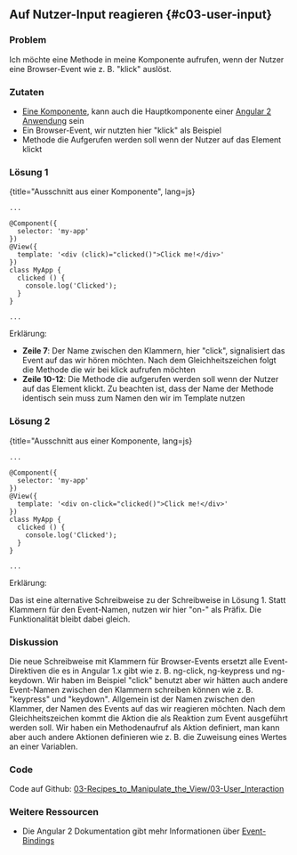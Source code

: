 ## Auf Nutzer-Input reagieren {#c03-user-input}

### Problem

Ich möchte eine Methode in meine Komponente aufrufen, wenn der Nutzer eine Browser-Event wie z. B. "klick" auslöst.

### Zutaten

* [Eine Komponente](#c02-component-definition), kann auch die Hauptkomponente einer [Angular 2 Anwendung](#c02-angular-app) sein
* Ein Browser-Event, wir nutzten hier "klick" als Beispiel
* Methode die Aufgerufen werden soll wenn der Nutzer auf das Element klickt

### Lösung 1

{title="Ausschnitt aus einer Komponente", lang=js}
```
...

@Component({
  selector: 'my-app'
})
@View({
  template: '<div (click)="clicked()">Click me!</div>'
})
class MyApp {
  clicked () {
    console.log('Clicked');
  }
}

...
```

Erklärung:

* __Zeile 7__: Der Name zwischen den Klammern, hier "click", signalisiert das Event auf das wir hören möchten. Nach dem Gleichheitszeichen folgt die Methode die wir bei klick aufrufen möchten
* __Zeile 10-12__: Die Methode die aufgerufen werden soll wenn der Nutzer auf das Element klickt. Zu beachten ist, dass der Name der Methode identisch sein muss zum Namen den wir im Template nutzen

### Lösung 2

{title="Ausschnitt aus einer Komponente, lang=js}
```
...

@Component({
  selector: 'my-app'
})
@View({
  template: '<div on-click="clicked()">Click me!</div>'
})
class MyApp {
  clicked () {
    console.log('Clicked');
  }
}

...
```

Erklärung:

Das ist eine alternative Schreibweise zu der Schreibweise in Lösung 1. Statt Klammern für den Event-Namen, nutzen wir hier "on-" als Präfix. Die Funktionalität bleibt dabei gleich.

### Diskussion

Die neue Schreibweise mit Klammern für Browser-Events ersetzt alle Event-Direktiven die es in Angular 1.x gibt wie z. B. ng-click, ng-keypress und ng-keydown. Wir haben im Beispiel "click" benutzt aber wir hätten auch andere Event-Namen zwischen den Klammern schreiben können wie z. B. "keypress" und "keydown". Allgemein ist der Namen zwischen den Klammer, der Namen des Events auf das wir reagieren möchten. Nach dem Gleichheitszeichen kommt die Aktion die als Reaktion zum Event ausgeführt werden soll. Wir haben ein Methodenaufruf als Aktion definiert, man kann aber auch andere Aktionen definieren wie z. B. die Zuweisung eines Wertes an einer Variablen.

### Code

Code auf Github: [03-Recipes\_to\_Manipulate\_the\_View/03-User\_Interaction](https://github.com/jsperts/angular2_kochbuch_code/tree/master/03-Recipes_to_Manipulate_the_View/03-User_Interaction)

### Weitere Ressourcen

* Die Angular 2 Dokumentation gibt mehr Informationen über [Event-Bindings](https://angular.io/docs/ts/latest/guide/template-syntax.html#event-binding)

